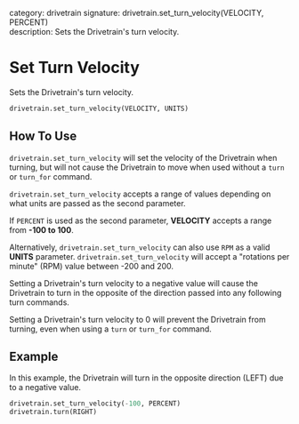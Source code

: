 category: drivetrain
signature: drivetrain.set_turn_velocity(VELOCITY, PERCENT)  
description: Sets the Drivetrain's turn velocity.

# Set Turn Velocity

Sets the Drivetrain's turn velocity.

```python
drivetrain.set_turn_velocity(VELOCITY, UNITS)
```

## How To Use

`drivetrain.set_turn_velocity` will set the velocity of the Drivetrain when turning, but will not cause the Drivetrain to move when used without a `turn` or `turn_for` command.

`drivetrain.set_turn_velocity` accepts a range of values depending on what units are passed as the second parameter.

If `PERCENT` is used as the second parameter, **VELOCITY** accepts a range from **-100 to 100**.

Alternatively, `drivetrain.set_turn_velocity` can also use `RPM` as a valid **UNITS** parameter. `drivetrain.set_turn_velocity` will accept a "rotations per minute" (RPM) value between -200 and 200.

Setting a Drivetrain's turn velocity to a negative value will cause the Drivetrain to turn in the opposite of the direction passed into any following turn commands.

Setting a Drivetrain's turn velocity to 0 will prevent the Drivetrain from turning, even when using a `turn` or `turn_for` command.

## Example

In this example, the Drivetrain will turn in the opposite direction (LEFT) due to a negative value.

```python
drivetrain.set_turn_velocity(-100, PERCENT)
drivetrain.turn(RIGHT)
```

<advanced>
</advanced>

